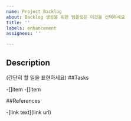 ```yaml
---
name: Project Backlog
about: Backlog 생성을 위한 템플릿은 이것을 선택하세요
title: ''
labels: enhancement
assignees: ''

---
```


## Description
(간단히 할 일을 표현하세요)
##Tasks

-[]item
-[]item

##References

-[link text](link url)
